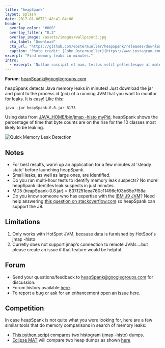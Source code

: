 ```yaml
---
title: "heapSpank"
layout: splash
date: 2017-01-06T11:48:41-04:00
header:
  overlay_color: "#000"
  overlay_filter: "0.3"
  overlay_image: /assets/images/wallpaper3.jpg
  cta_label: "Download"
  cta_url: "https://github.com/eostermueller/heapSpank/releases/download/v0.8/heapSpank-0.8.jar"
  caption: "Photo credit: [John Ostermueller](https://www.instagram.com/ostermuellerj/)"
excerpt: "Find memory leaks in minutes."
intro: 
  - excerpt: 'Nullam suscipit et nam, tellus velit pellentesque at malesuada, enim eaque. Quis nulla, netus tempor in diam gravida tincidunt, *proin faucibus* voluptate felis id sollicitudin. Centered with `type="center"`'
---
```


**Forum**: [heapSpank@googlegroups.com](mailto:heapSpank@googlegroups.com)

heapSpank detects Java memory leaks in minutes!  Just download the jar and point to the process id (pid) of a running JVM that you want to monitor for leaks.  It is easy! Like this:

    java -jar heapSpank-0.8.jar 8173

Using data from [JAVA_HOME/bin/jmap -histo myPid](https://docs.oracle.com/javase/8/docs/technotes/guides/troubleshoot/tooldescr014.html#BABJIIHH), heapSpank shows the percentage of time that byte counts are on the rise for the 10 classes most likely to be leaking.

![Quick Memory Leak Detection](http://g.recordit.co/IiBoJS6vkk.gif)

## Notes
* For best results, warm up an application for a few minutes at 'steady state' before launching heapSpank.
* Small leaks, as well as large ones, are identified.
* Do you run multi-hour tests to identify memory leak suspects?  No more!  heapSpank identifes leak suspects in just minutes.
* MD5 (heapSpank-0.8.jar) = 837f251eea760c11496cf03b65e7f58a
* Do you know someone who has expertise with the [IBM J9 JVM](http://www.ibm.com/developerworks/java/jdk/)?  Need help answering [this question on stackoverflow.com](http://stackoverflow.com/questions/41138610/programmatically-get-jmap-histo-data-from-ibm-j9) so heapSpank can support the J9.

## Limitations
1. Only works with HotSpot JVM, because data is furnished by HotSpot's jmap -histo <myPid>
2. Curretly does not support jmap's connection to remote JVMs....but please create an issue if that feature would be helpful.

## Forum
* Send your questions/feedback to heapSpank@googlegroups.com for discussion.  
* Forum history available [here](https://groups.google.com/forum/#!forum/heapspank).
* To report a bug or ask for an enhancement [open an issue here](https://github.com/eostermueller/heapSpank/issues). 

## Competition
In case heapSpank is not quite what you were looking for, here are a few similar tools that do memory comparisons in search of memory leaks:
* [This python script](http://alexpunnen.blogspot.com/2015/06/long-running-java-process-resource.html) compares two histogram (jmap -histo) dumps.
* [Eclipse MAT](https://wiki.eclipse.org/MemoryAnalyzer) will compare two heap dumps as shown [here](https://www.ibm.com/developerworks/community/blogs/kevgrig/entry/how_to_use_the_memory_analyzer_tool_mat_to_compare_heapdumps_and_system_dumps20?lang=en).
